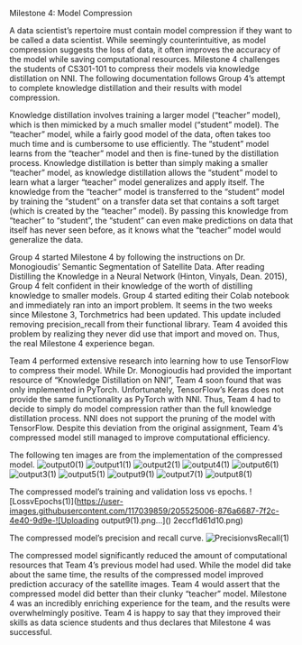 Milestone 4: Model Compression

A data scientist’s repertoire must contain model compression if they want to be called a data scientist. While seemingly counterintuitive, as model compression suggests the loss of data, it often improves the accuracy of the model while saving computational resources. Milestone 4 challenges the students of CS301-101 to compress their models via knowledge distillation on NNI. The following documentation follows Group 4’s attempt to complete knowledge distillation and their results with model compression. 

Knowledge distillation involves training a larger model (“teacher” model), which is then mimicked by a much smaller model (“student” model). The “teacher” model, while a fairly good model of the data, often takes too much time and is cumbersome to use efficiently. The “student” model learns from the “teacher” model and then is fine-tuned by the distillation process. Knowledge distillation is better than simply making a smaller “teacher” model, as knowledge distillation allows the “student” model to learn what a larger “teacher” model generalizes and apply itself. The knowledge from the “teacher” model is transferred to the “student” model by training the “student” on a transfer data set that contains a soft target (which is created by the “teacher” model). By passing this knowledge from “teacher” to “student”, the “student” can even make predictions on data that itself has never seen before, as it knows what the “teacher” model would generalize the data. 

Group 4 started Milestone 4 by following the instructions on Dr. Monogioudis’ Semantic Segmentation of Satellite Data. After reading Distilling the Knowledge in a Neural Network (Hinton, Vinyals, Dean. 2015), Group 4 felt confident in their knowledge of the worth of distilling knowledge to smaller models. Group 4 started editing their Colab notebook and immediately ran into an import problem. It seems in the two weeks since Milestone 3, Torchmetrics had been updated. This update included removing precision_recall from their functional library. Team 4 avoided this problem by realizing they never did use that import and moved on. Thus, the real Milestone 4 experience began. 

Team 4 performed extensive research into learning how to use TensorFlow to compress their model. While Dr. Monogioudis had provided the important resource of “Knowledge Distillation on NNI”, Team 4 soon found that was only implemented in PyTorch. Unfortunately, TensorFlow’s Keras does not provide the same functionality as PyTorch with NNI. Thus, Team 4 had to decide to simply do model compression rather than the full knowledge distillation process. NNI does not support the pruning of the model with TensorFlow. Despite this deviation from the original assignment, Team 4’s compressed model still managed to improve computational efficiency. 

The following ten images are from the implementation of the compressed model.
![output0(1)](https://user-images.githubusercontent.com/117039859/205525024-02f50df7-4e6d-4151-85c2-b56015fbf7ad.png)
![output1(1)](https://user-images.githubusercontent.com/117039859/205525028-13ff1b47-dd42-4875-9ab5-29d44db26df8.png)
![output2(1)](https://user-images.githubusercontent.com/117039859/205525033-ec30d2c9-eefa-400c-8683-bda848190b60.png)
![output4(1)](https://user-images.githubusercontent.com/117039859/205525040-344f3c53-c1f1-44f7-9f9c-78c73c660bcc.png)
![output6(1)](https://user-images.githubusercontent.com/117039859/205525044-8507f8fd-d680-4b9d-8c56-37cb5cddbdc8.png)
![output3(1)](https://user-images.githubusercontent.com/117039859/205525048-2911c8a7-46f4-42b3-8491-754c3d25a422.png)
![output5(1)](https://user-images.githubusercontent.com/117039859/205525056-c78b9fd2-cf78-49fa-b06a-cc535a213a7c.png)
![output9(1)](https://user-images.githubusercontent.com/117039859/205525067-504daea1-5b5c-4e08-b525-f2053e6955fa.png)
![output7(1)](https://user-images.githubusercontent.com/117039859/205525069-0f900cb2-d23f-4d17-a3b8-9b7225289053.png)
![output8(1)](https://user-images.githubusercontent.com/117039859/205525074-b6217dc2-5f4c-4664-8b09-71244bf5f0bc.png)

The compressed model’s training and validation loss vs epochs. 
![LossvEpochs(1)](https://user-images.githubusercontent.com/117039859/205525006-876a6687-7f2c-4e40-9d9e-![Uploading output9(1).png…]()
2eccf1d61d10.png)

The compressed model’s precision and recall curve.
![PrecisionvsRecall(1)](https://user-images.githubusercontent.com/117039859/205524997-01ad022b-cfb0-4fdf-b03a-2bf55eb528db.png)

The compressed model significantly reduced the amount of computational resources that Team 4’s previous model had used. While the model did take about the same time, the results of the compressed model improved prediction accuracy of the satellite images. Team 4 would assert that the compressed model did better than their clunky “teacher” model. Milestone 4 was an incredibly enriching experience for the team, and the results were overwhelmingly positive. Team 4 is happy to say that they improved their skills as data science students and thus declares that Milestone 4 was successful. 

                                                                                                                                                                                                                       
